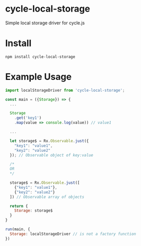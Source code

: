 # cycle-local-storage
Simple local storage driver for cycle.js

# Install
`npm install cycle-local-storage`

# Example Usage
```javascript
import localStorageDriver from 'cycle-local-storage';

const main = ({Storage}) => {
  ...

  Storage
    .get('key1')
    .map(value => console.log(value)) // value1

  ...

  let storage$ = Rx.Observable.just({
    "key1": "value1",
    "key2": "value2"
  }); // Observable object of key:value

  /*
  OR
  */

  storage$ = Rx.Observable.just([
    {"key1": "value1"},
    {"key2": "value2"}
  ]) // Observable array of objects

  return {
    Storage: storage$
  }
}

run(main, {
  Storage: localStorageDriver // is not a factory function
})
```
